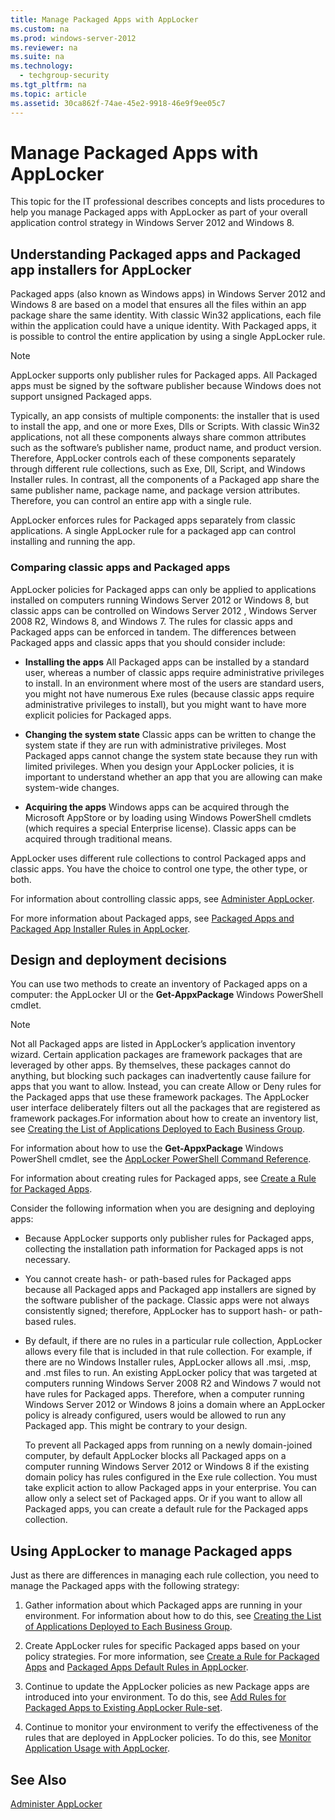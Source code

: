 ```yaml
---
title: Manage Packaged Apps with AppLocker
ms.custom: na
ms.prod: windows-server-2012
ms.reviewer: na
ms.suite: na
ms.technology: 
  - techgroup-security
ms.tgt_pltfrm: na
ms.topic: article
ms.assetid: 30ca862f-74ae-45e2-9918-46e9f9ee05c7
---
```

# Manage Packaged Apps with AppLocker
This topic for the IT professional describes concepts and lists procedures to help you manage Packaged apps with AppLocker as part of your overall application control strategy in  Windows Server 2012  and Windows 8.

## Understanding Packaged apps and Packaged app installers for AppLocker
Packaged apps (also known as Windows apps) in  Windows Server 2012  and Windows 8 are based on a model that ensures all the files within an app package share the same identity. With classic Win32 applications, each file within the application could have a unique identity. With Packaged apps, it is possible to control the entire application by using a single AppLocker rule.

> [!NOTE]
> AppLocker supports only publisher rules for Packaged apps. All Packaged apps must be signed by the software publisher because Windows does not support unsigned Packaged apps.

Typically, an app consists of multiple components: the installer that is used to install the app, and one or more Exes, Dlls or Scripts. With classic Win32 applications, not all these components always share common attributes such as the software’s publisher name, product name, and product version. Therefore, AppLocker controls each of these components separately through different rule collections, such as Exe, Dll, Script, and Windows Installer rules. In contrast, all the components of a Packaged app share the same publisher name, package name, and package version attributes. Therefore, you can control an entire app with a single rule.

AppLocker enforces rules for Packaged apps separately from classic applications. A single AppLocker rule for a packaged app can control installing and running the app.

### <a name="BKMK_CompareClassicMetro"></a>Comparing classic apps and Packaged apps
AppLocker policies for Packaged apps can only be applied to applications installed on computers running  Windows Server 2012  or Windows 8, but classic apps can be controlled on  Windows Server 2012 , Windows Server 2008 R2, Windows 8, and Windows 7. The rules for classic apps and Packaged apps can be enforced in tandem. The differences between Packaged apps and classic apps that you should consider include:

-   **Installing the apps** All Packaged apps can be installed by a standard user, whereas a number of classic apps require administrative privileges to install. In an environment where most of the users are standard users, you might not have numerous Exe rules (because classic apps require administrative privileges to install), but you might want to have more explicit policies for Packaged apps.

-   **Changing the system state** Classic apps can be written to change the system state if they are run with administrative privileges. Most Packaged apps cannot change the system state because they run with limited privileges. When you design your AppLocker policies, it is important to understand whether an app that you are allowing can make system-wide changes.

-   **Acquiring the apps** Windows apps can be acquired through the Microsoft AppStore or by loading using Windows PowerShell cmdlets (which requires a special Enterprise license). Classic apps can be acquired through traditional means.

AppLocker uses different rule collections to control Packaged apps and classic apps. You have the choice to control one type, the other type, or both.

For information about controlling classic apps, see [Administer AppLocker](Administer-AppLocker.md).

For more information about Packaged apps, see [Packaged Apps and Packaged App Installer Rules in AppLocker](Packaged-Apps-and-Packaged-App-Installer-Rules-in-AppLocker.md).

## Design and deployment decisions
You can use two methods to create an inventory of Packaged apps on a computer: the AppLocker UI or the **Get-AppxPackage** Windows PowerShell cmdlet.

> [!NOTE]
> Not all Packaged apps are listed in AppLocker’s application inventory wizard. Certain application packages are framework packages that are leveraged by other apps. By themselves, these packages cannot do anything, but blocking such packages can inadvertently cause failure for apps that you want to allow. Instead, you can create Allow or Deny rules for the Packaged apps that use these framework packages. The AppLocker user interface deliberately filters out all the packages that are registered as framework packages.For information about how to create an inventory list, see [Creating the List of Applications Deployed to Each Business Group](http://technet.microsoft.com/library/ee449494(WS.10).aspx).

For information about how to use the **Get-AppxPackage** Windows PowerShell cmdlet, see the [AppLocker PowerShell Command Reference](http://technet.microsoft.com/library/ee424349(WS.10).aspx).

For information about creating rules for Packaged apps, see [Create a Rule for Packaged Apps](Create-a-Rule-for-Packaged-Apps.md).

Consider the following information when you are designing and deploying apps:

-   Because AppLocker supports only publisher rules for Packaged apps, collecting the installation path information for Packaged apps is not necessary.

-   You cannot create hash- or path-based rules for Packaged apps because all Packaged apps and Packaged app installers are signed by the software publisher of the package. Classic apps were not always consistently signed; therefore, AppLocker has to support hash- or path-based rules.

-   By default, if there are no rules in a particular rule collection, AppLocker allows every file that is included in that rule collection. For example, if there are no Windows Installer rules, AppLocker allows all .msi, .msp, and .mst files to run. An existing AppLocker policy that was targeted at computers running Windows Server 2008 R2 and Windows 7 would not have rules for Packaged apps. Therefore, when a computer running  Windows Server 2012  or Windows 8 joins a domain where an AppLocker policy is already configured, users would be allowed to run any Packaged app. This might be contrary to your design.

    To prevent all Packaged apps from running on a newly domain-joined computer, by default AppLocker blocks all Packaged apps on a computer running  Windows Server 2012  or Windows 8 if the existing domain policy has rules configured in the Exe rule collection. You must take explicit action to allow Packaged apps in your enterprise. You can allow only a select set of Packaged apps. Or if you want to allow all Packaged apps, you can create a default rule for the Packaged apps collection.

## Using AppLocker to manage Packaged apps
Just as there are differences in managing each rule collection, you need to manage the Packaged apps with the following strategy:

1.  Gather information about which Packaged apps are running in your environment. For information about how to do this, see [Creating the List of Applications Deployed to Each Business Group](http://technet.microsoft.com/library/ee449494(WS.10).aspx).

2.  Create AppLocker rules for specific Packaged apps based on your policy strategies. For more information, see [Create a Rule for Packaged Apps](Create-a-Rule-for-Packaged-Apps.md) and [Packaged Apps Default Rules in AppLocker](http://technet.microsoft.com/library/ee460941(WS.10).aspx).

3.  Continue to update the AppLocker policies as new Package apps are introduced into your environment. To do this, see [Add Rules for Packaged Apps to Existing AppLocker Rule-set](Add-Rules-for-Packaged-Apps-to-Existing-AppLocker-Rule-set.md).

4.  Continue to monitor your environment to verify the effectiveness of the rules that are deployed in AppLocker policies. To do this, see [Monitor Application Usage with AppLocker](Monitor-Application-Usage-with-AppLocker.md).

## See Also
[Administer AppLocker](Administer-AppLocker.md)



